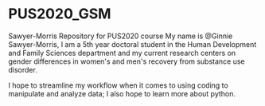 # PUS2020_GSM
Sawyer-Morris Repository for PUS2020 course
My name is @Ginnie Sawyer-Morris, I am a 5th year doctoral student in the Human Development and Family Sciences department and my current research centers on gender differences in women's and men's recovery from substance use disorder.

I hope to streamline my workflow when it comes to using coding to manipulate and analyze data; I also hope to learn more about python. 

